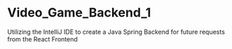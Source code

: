 # Video_Game_Backend_1
Utilizing the IntelliJ IDE to create a Java Spring Backend for future requests from the React Frontend 
